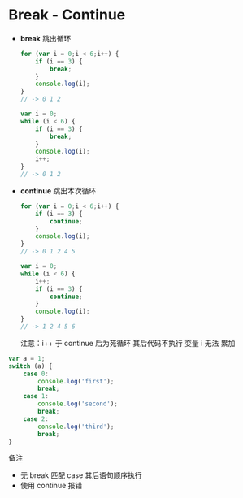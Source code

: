# Break - Continue #

+ __break__ 跳出循环

    ```javascript
    for (var i = 0;i < 6;i++) {
        if (i == 3) {
            break;
        }
        console.log(i);
    }
    // -> 0 1 2
    ```
    ```javascript
    var i = 0;
    while (i < 6) {
        if (i == 3) {
            break;
        }
        console.log(i);
        i++;
    }
    // -> 0 1 2
    ```
+ __continue__ 跳出本次循环

    ```javascript
    for (var i = 0;i < 6;i++) {
        if (i == 3) {
            continue;
        }
        console.log(i);
    }
    // -> 0 1 2 4 5
    ```
    ```javascript
    var i = 0;
    while (i < 6) {
        i++;
        if (i == 3) {
            continue;
        }
        console.log(i);
    }
    // -> 1 2 4 5 6
    ```

    注意：i++ 于 continue 后为死循环 其后代码不执行 变量 i 无法 累加

```javascript
var a = 1;
switch (a) {
    case 0:
        console.log('first');
        break;
    case 1:
        console.log('second');
        break;
    case 2:
        console.log('third');
        break;
}
```

备注
- 无 break 匹配 case 其后语句顺序执行
- 使用 continue 报错